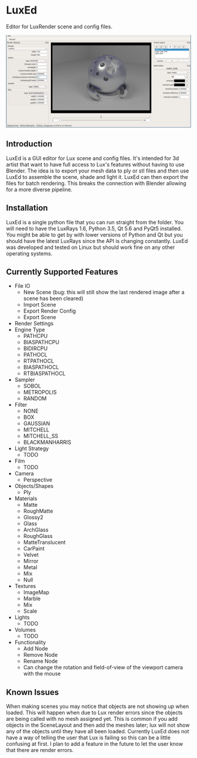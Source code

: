 LuxEd
=======

Editor for LuxRender scene and config files.

![LuxEd](https://raw.githubusercontent.com/richardlayman/luxed/master/ui.png)

Introduction
---------------
LuxEd is a GUI editor for Lux scene and config files. It's intended for 3d artist that want to have full access to Lux's features without having to use Blender. The idea is to export your mesh data to ply or stl files and then use LuxEd to assemble the scene, shade and light it. LuxEd can then export the files for batch rendering. This breaks the connection with Blender allowing for a more diverse pipeline.

Installation
---------------
LuxEd is a single python file that you can run straight from the folder. You will need to have the LuxRays 1.6, Python 3.5, Qt 5.6 and PyQt5 installed. You might be able to get by with lower versions of Python and Qt but you should have the latest LuxRays since the API is changing constantly. LuxEd was developed and tested on Linux but should work fine on any other operating systems.

Currently Supported Features
---------------
- File IO
  * New Scene (bug: this will still show the last rendered image after a scene has been cleared)
  * Import Scene
  * Export Render Config
  * Export Scene
- Render Settings
- Engine Type
  * PATHCPU
  * BIASPATHCPU
  * BIDIRCPU
  * PATHOCL
  * RTPATHOCL
  * BIASPATHOCL
  * RTBIASPATHOCL
- Sampler
  * SOBOL
  * METROPOLIS
  * RANDOM
- Filter
  * NONE
  * BOX
  * GAUSSIAN
  * MITCHELL
  * MITCHELL\_SS 
  * BLACKMANHARRIS
- Light Strategy
  * TODO
- Film
  * TODO
- Camera
  * Perspective
- Objects/Shapes
  * Ply
- Materials
  * Matte
  * RoughMatte
  * Glossy2
  * Glass
  * ArchGlass
  * RoughGlass
  * MatteTranslucent
  * CarPaint
  * Velvet
  * Mirror
  * Metal
  * Mix
  * Null
- Textures
  * ImageMap
  * Marble
  * Mix
  * Scale 
- Lights
  * TODO
- Volumes
  * TODO
- Functionality
  * Add Node
  * Remove Node
  * Rename Node
  * Can change the rotation and field-of-view of the viewport camera with the mouse

Known Issues
---------------
When making scenes you may notice that objects are not showing up when loaded. This will happen when due to Lux render errors since the objects are being called with no mesh assigned yet. This is common if you add objects in the SceneLayout and then add the meshes later; lux will not show any of the objects until they have all been loaded. Currently LuxEd does not have a way of telling the user that Lux is failing so this can be a little confusing at first. I plan to add a feature in the future to let the user know that there are render errors.


